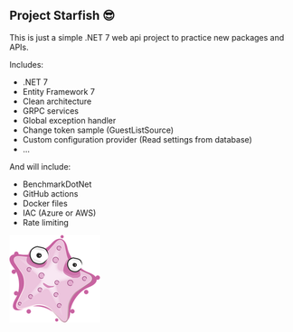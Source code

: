 ## Project Starfish 😎

This is just a simple .NET 7 web api project to practice new packages and APIs.

Includes:
- .NET 7
- Entity Framework 7
- Clean architecture
- GRPC services
- Global exception handler
- Change token sample (GuestListSource)
- Custom configuration provider (Read settings from database)
- ...

And will include:
- BenchmarkDotNet
- GitHub actions
- Docker files
- IAC (Azure or AWS)
- Rate limiting

![project-starfish](./starfish.png "Project Starfish")

